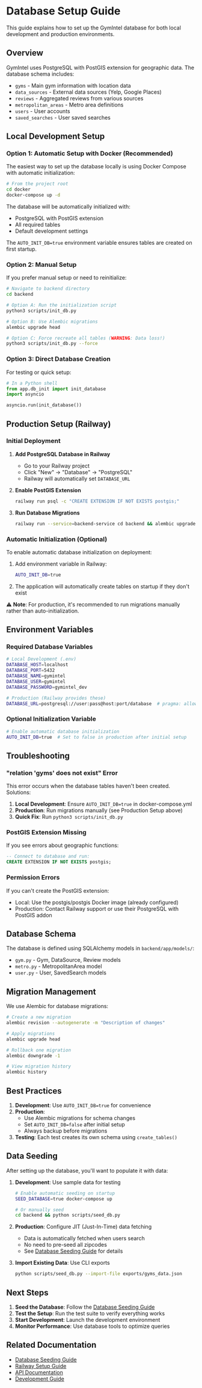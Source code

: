 # Database Setup Guide

This guide explains how to set up the GymIntel database for both local development and production environments.

## Overview

GymIntel uses PostgreSQL with PostGIS extension for geographic data. The database schema includes:
- `gyms` - Main gym information with location data
- `data_sources` - External data sources (Yelp, Google Places)
- `reviews` - Aggregated reviews from various sources
- `metropolitan_areas` - Metro area definitions
- `users` - User accounts
- `saved_searches` - User saved searches

## Local Development Setup

### Option 1: Automatic Setup with Docker (Recommended)

The easiest way to set up the database locally is using Docker Compose with automatic initialization:

```bash
# From the project root
cd docker
docker-compose up -d
```

The database will be automatically initialized with:
- PostgreSQL with PostGIS extension
- All required tables
- Default development settings

The `AUTO_INIT_DB=true` environment variable ensures tables are created on first startup.

### Option 2: Manual Setup

If you prefer manual setup or need to reinitialize:

```bash
# Navigate to backend directory
cd backend

# Option A: Run the initialization script
python3 scripts/init_db.py

# Option B: Use Alembic migrations
alembic upgrade head

# Option C: Force recreate all tables (WARNING: Data loss!)
python3 scripts/init_db.py --force
```

### Option 3: Direct Database Creation

For testing or quick setup:

```python
# In a Python shell
from app.db_init import init_database
import asyncio

asyncio.run(init_database())
```

## Production Setup (Railway)

### Initial Deployment

1. **Add PostgreSQL Database in Railway**
   - Go to your Railway project
   - Click "New" → "Database" → "PostgreSQL"
   - Railway will automatically set `DATABASE_URL`

2. **Enable PostGIS Extension**
   ```bash
   railway run psql -c "CREATE EXTENSION IF NOT EXISTS postgis;"
   ```

3. **Run Database Migrations**
   ```bash
   railway run --service=backend-service cd backend && alembic upgrade head
   ```

### Automatic Initialization (Optional)

To enable automatic database initialization on deployment:

1. Add environment variable in Railway:
   ```bash
   AUTO_INIT_DB=true
   ```

2. The application will automatically create tables on startup if they don't exist

⚠️ **Note**: For production, it's recommended to run migrations manually rather than auto-initialization.

## Environment Variables

### Required Database Variables

```bash
# Local Development (.env)
DATABASE_HOST=localhost
DATABASE_PORT=5432
DATABASE_NAME=gymintel
DATABASE_USER=gymintel
DATABASE_PASSWORD=gymintel_dev

# Production (Railway provides these)
DATABASE_URL=postgresql://user:pass@host:port/database  # pragma: allowlist secret
```

### Optional Initialization Variable

```bash
# Enable automatic database initialization
AUTO_INIT_DB=true  # Set to false in production after initial setup
```

## Troubleshooting

### "relation 'gyms' does not exist" Error

This error occurs when the database tables haven't been created. Solutions:

1. **Local Development**: Ensure `AUTO_INIT_DB=true` in docker-compose.yml
2. **Production**: Run migrations manually (see Production Setup above)
3. **Quick Fix**: Run `python3 scripts/init_db.py`

### PostGIS Extension Missing

If you see errors about geographic functions:

```sql
-- Connect to database and run:
CREATE EXTENSION IF NOT EXISTS postgis;
```

### Permission Errors

If you can't create the PostGIS extension:
- Local: Use the postgis/postgis Docker image (already configured)
- Production: Contact Railway support or use their PostgreSQL with PostGIS addon

## Database Schema

The database is defined using SQLAlchemy models in `backend/app/models/`:
- `gym.py` - Gym, DataSource, Review models
- `metro.py` - MetropolitanArea model
- `user.py` - User, SavedSearch models

## Migration Management

We use Alembic for database migrations:

```bash
# Create a new migration
alembic revision --autogenerate -m "Description of changes"

# Apply migrations
alembic upgrade head

# Rollback one migration
alembic downgrade -1

# View migration history
alembic history
```

## Best Practices

1. **Development**: Use `AUTO_INIT_DB=true` for convenience
2. **Production**:
   - Use Alembic migrations for schema changes
   - Set `AUTO_INIT_DB=false` after initial setup
   - Always backup before migrations
3. **Testing**: Each test creates its own schema using `create_tables()`

## Data Seeding

After setting up the database, you'll want to populate it with data:

1. **Development**: Use sample data for testing
   ```bash
   # Enable automatic seeding on startup
   SEED_DATABASE=true docker-compose up

   # Or manually seed
   cd backend && python scripts/seed_db.py
   ```

2. **Production**: Configure JIT (Just-In-Time) data fetching
   - Data is automatically fetched when users search
   - No need to pre-seed all zipcodes
   - See [Database Seeding Guide](./DATABASE_SEEDING.md) for details

3. **Import Existing Data**: Use CLI exports
   ```bash
   python scripts/seed_db.py --import-file exports/gyms_data.json
   ```

## Next Steps

1. **Seed the Database**: Follow the [Database Seeding Guide](./DATABASE_SEEDING.md)
2. **Test the Setup**: Run the test suite to verify everything works
3. **Start Development**: Launch the development environment
4. **Monitor Performance**: Use database tools to optimize queries

## Related Documentation

- [Database Seeding Guide](./DATABASE_SEEDING.md)
- [Railway Setup Guide](./RAILWAY_SETUP.md)
- [API Documentation](./backend/README.md)
- [Development Guide](./CONTRIBUTING.md)
